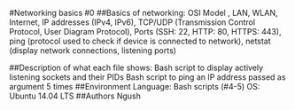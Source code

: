 #Networking basics #0
##Basics of networking:
 OSI Model , LAN, WLAN, Internet, IP addresses (IPv4, IPv6), TCP/UDP (Transmission Control Protocol, User Diagram Protocol), Ports (SSH: 22, HTTP: 80, HTTPS: 443), ping (protocol used to check if device is connected to network), netstat (display network connections, listening ports)

##Description of what each file shows:
Bash script to display actively listening sockets and their PIDs
Bash script to ping an IP address passed as argument 5 times
##Environment
Language: Bash scripts (#4-5)
OS: Ubuntu 14.04 LTS
##Authors
Ngush 
